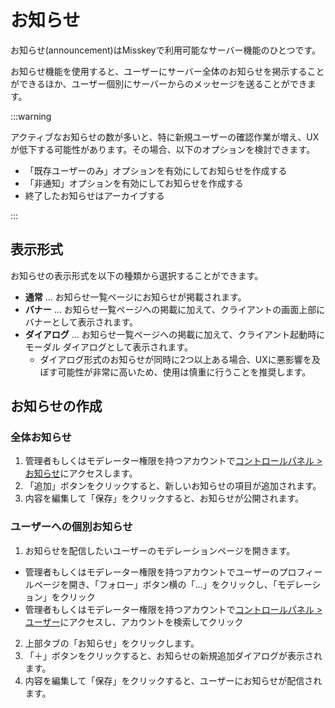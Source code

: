 # お知らせ

お知らせ(announcement)はMisskeyで利用可能なサーバー機能のひとつです。

お知らせ機能を使用すると、ユーザーにサーバー全体のお知らせを掲示することができるほか、ユーザー個別にサーバーからのメッセージを送ることができます。

:::warning

アクティブなお知らせの数が多いと、特に新規ユーザーの確認作業が増え、UXが低下する可能性があります。その場合、以下のオプションを検討できます。

- 「既存ユーザーのみ」オプションを有効にしてお知らせを作成する
- 「非通知」オプションを有効にしてお知らせを作成する
- 終了したお知らせはアーカイブする

:::

## 表示形式

お知らせの表示形式を以下の種類から選択することができます。

- **通常** ... お知らせ一覧ページにお知らせが掲載されます。
- **バナー** ... お知らせ一覧ページへの掲載に加えて、クライアントの画面上部にバナーとして表示されます。
- **ダイアログ** ... お知らせ一覧ページへの掲載に加えて、クライアント起動時にモーダル ダイアログとして表示されます。
  - ダイアログ形式のお知らせが同時に2つ以上ある場合、UXに悪影響を及ぼす可能性が非常に高いため、使用は慎重に行うことを推奨します。

## お知らせの作成

### 全体お知らせ

1. 管理者もしくはモデレーター権限を持つアカウントで[コントロールパネル > お知らせ](x-mi-web://admin/announcements)にアクセスします。
2. 「追加」ボタンをクリックすると、新しいお知らせの項目が追加されます。
3. 内容を編集して「保存」をクリックすると、お知らせが公開されます。

### ユーザーへの個別お知らせ

1. お知らせを配信したいユーザーのモデレーションページを開きます。

- 管理者もしくはモデレーター権限を持つアカウントでユーザーのプロフィールページを開き、「フォロー」ボタン横の「…」をクリックし、「モデレーション」をクリック
- 管理者もしくはモデレーター権限を持つアカウントで[コントロールパネル > ユーザー](x-mi-web://admin/users)にアクセスし、アカウントを検索してクリック

2. 上部タブの「お知らせ」をクリックします。
3. 「＋」ボタンをクリックすると、お知らせの新規追加ダイアログが表示されます。
4. 内容を編集して「保存」をクリックすると、ユーザーにお知らせが配信されます。
